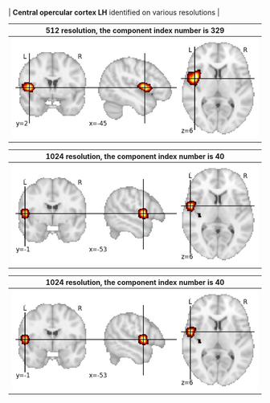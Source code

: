


| **Central opercular cortex LH** identified on various resolutions |

| 512 resolution, the component index number is 329|  
|:---:|  
| ![Component 512](../512/final/329.jpg "From component 512: Central opercular cortex LH") |

| 1024 resolution, the component index number is 40|  
|:---:|  
| ![Component 1024](../1024/final/40.jpg "From component 1024: Central opercular cortex LH") |

| 1024 resolution, the component index number is 40|  
|:---:|  
| ![Component 1024](../1024/final/40.jpg "From component 1024: Central opercular cortex LH") |
